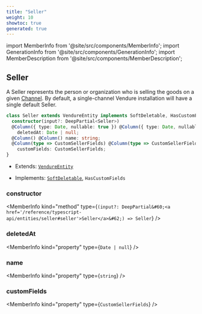 ```yaml
---
title: "Seller"
weight: 10
showtoc: true
generated: true
---
```

<!-- This file was generated from the Vendure source. Do not modify. Instead, re-run the "docs:build" script -->
import MemberInfo from '@site/src/components/MemberInfo';
import GenerationInfo from '@site/src/components/GenerationInfo';
import MemberDescription from '@site/src/components/MemberDescription';


## Seller

<GenerationInfo sourceFile="packages/core/src/entity/seller/seller.entity.ts" sourceLine="16" packageName="@vendure/core" />

A Seller represents the person or organization who is selling the goods on a given <a href='/reference/typescript-api/entities/channel#channel'>Channel</a>.
By default, a single-channel Vendure installation will have a single default Seller.

```ts title="Signature"
class Seller extends VendureEntity implements SoftDeletable, HasCustomFields {
  constructor(input?: DeepPartial<Seller>)
  @Column({ type: Date, nullable: true }) @Column({ type: Date, nullable: true })
    deletedAt: Date | null;
  @Column() @Column() name: string;
  @Column(type => CustomSellerFields) @Column(type => CustomSellerFields)
    customFields: CustomSellerFields;
}
```
* Extends: <code><a href='/reference/typescript-api/entities/vendure-entity#vendureentity'>VendureEntity</a></code>


* Implements: <code><a href='/reference/typescript-api/entities/interfaces#softdeletable'>SoftDeletable</a></code>, <code>HasCustomFields</code>



<div className="members-wrapper">

### constructor

<MemberInfo kind="method" type={`(input?: DeepPartial&#60;<a href='/reference/typescript-api/entities/seller#seller'>Seller</a>&#62;) => Seller`}   />


### deletedAt

<MemberInfo kind="property" type={`Date | null`}   />


### name

<MemberInfo kind="property" type={`string`}   />


### customFields

<MemberInfo kind="property" type={`CustomSellerFields`}   />




</div>
